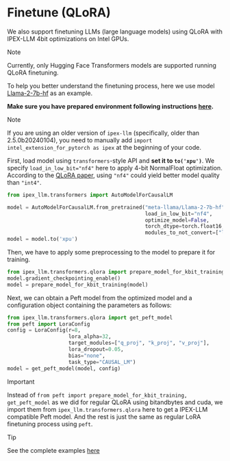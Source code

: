 # Finetune (QLoRA)

We also support finetuning LLMs (large language models) using QLoRA with IPEX-LLM 4bit optimizations on Intel GPUs.

> [!NOTE] 
> Currently, only Hugging Face Transformers models are supported running QLoRA finetuning.

To help you better understand the finetuning process, here we use model [Llama-2-7b-hf](https://huggingface.co/meta-llama/Llama-2-7b-hf) as an example.

**Make sure you have prepared environment following instructions [here](../install_gpu.md).**

> [!NOTE]
> If you are using an older version of `ipex-llm` (specifically, older than 2.5.0b20240104), you need to manually add `import intel_extension_for_pytorch as ipex` at the beginning of your code.

First, load model using `transformers`-style API and **set it to `to('xpu')`**. We specify `load_in_low_bit="nf4"` here to apply 4-bit NormalFloat optimization. According to the [QLoRA paper](https://arxiv.org/pdf/2305.14314.pdf), using `"nf4"` could yield better model quality than `"int4"`.

```python
from ipex_llm.transformers import AutoModelForCausalLM

model = AutoModelForCausalLM.from_pretrained("meta-llama/Llama-2-7b-hf",
                                             load_in_low_bit="nf4",
                                             optimize_model=False,
                                             torch_dtype=torch.float16,
                                             modules_to_not_convert=["lm_head"],)
model = model.to('xpu')
```

Then, we have to apply some preprocessing to the model to prepare it for training.

```python
from ipex_llm.transformers.qlora import prepare_model_for_kbit_training
model.gradient_checkpointing_enable()
model = prepare_model_for_kbit_training(model)
```

Next, we can obtain a Peft model from the optimized model and a configuration object containing the parameters as follows:

```python
from ipex_llm.transformers.qlora import get_peft_model
from peft import LoraConfig
config = LoraConfig(r=8, 
                    lora_alpha=32, 
                    target_modules=["q_proj", "k_proj", "v_proj"], 
                    lora_dropout=0.05, 
                    bias="none", 
                    task_type="CAUSAL_LM")
model = get_peft_model(model, config)
```

> [!IMPORTANT]
> Instead of `from peft import prepare_model_for_kbit_training, get_peft_model` as we did for regular QLoRA using bitandbytes and cuda, we import them from `ipex_llm.transformers.qlora` here to get a IPEX-LLM compatible Peft model. And the rest is just the same as regular LoRA finetuning process using `peft`.

> [!TIP]
> See the complete examples [here](https://github.com/intel-analytics/ipex-llm/tree/main/python/llm/example/GPU)